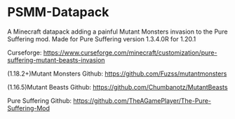 # PSMM-Datapack
A Minecraft datapack adding a painful Mutant Monsters invasion to the Pure Suffering mod.
Made for Pure Suffering version 1.3.4.0R for 1.20.1

Curseforge: https://www.curseforge.com/minecraft/customization/pure-suffering-mutant-beasts-invasion

(1.18.2+)Mutant Monsters Github: https://github.com/Fuzss/mutantmonsters

(1.16.5)Mutant Beasts Github: https://github.com/Chumbanotz/MutantBeasts

Pure Suffering Github: https://github.com/TheAGamePlayer/The-Pure-Suffering-Mod
